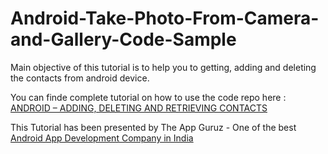Android-Take-Photo-From-Camera-and-Gallery-Code-Sample
======================================================

Main objective of this tutorial is to help you to getting, adding and deleting the contacts from android device.



You can finde complete tutorial on how to use the code repo here : <a href="http://www.theappguruz.com/blog/android-adding-deleting-retrieving-contacts/">ANDROID – ADDING, DELETING AND RETRIEVING CONTACTS</a>

This Tutorial has been presented by The App Guruz - One of the best <a href="http://www.theappguruz.com/android-app-development/">Android App Development Company in India</a>
